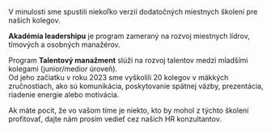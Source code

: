 V minulosti sme spustili niekoľko verzií dodatočných miestnych školení pre našich kolegov.

**Akadémia leadershipu** je program zameraný na rozvoj miestnych lídrov, tímových a osobných manažérov.

Program **Talentový manažment** slúži na rozvoj talentov medzi mladšími kolegami (junior/medior úroveň).  
Od jeho začiatku v roku 2023 sme vyškolili 20 kolegov v mäkkých zručnostiach, ako sú komunikácia, poskytovanie spätnej väzby, prezentácia, riadenie energie alebo motivácia.

Ak máte pocit, že vo vašom tíme je niekto, kto by mohol z týchto školení profitovať, dajte nám prosím vedieť cez našich HR konzultantov.